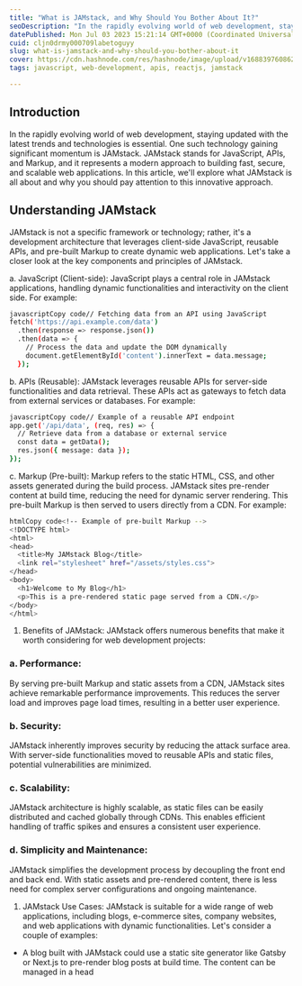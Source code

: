 ```yaml
---
title: "What is JAMstack, and Why Should You Bother About It?"
seoDescription: "In the rapidly evolving world of web development, staying updated with the latest trends and technologies is essential. One such technology gaining..."
datePublished: Mon Jul 03 2023 15:21:14 GMT+0000 (Coordinated Universal Time)
cuid: cljn0drmy000709labetoguyy
slug: what-is-jamstack-and-why-should-you-bother-about-it
cover: https://cdn.hashnode.com/res/hashnode/image/upload/v1688397608623/eb0a2ce9-16bc-4c90-8afd-8d69e57405d0.png
tags: javascript, web-development, apis, reactjs, jamstack

---
```


## Introduction

In the rapidly evolving world of web development, staying updated with the latest trends and technologies is essential. One such technology gaining significant momentum is JAMstack. JAMstack stands for JavaScript, APIs, and Markup, and it represents a modern approach to building fast, secure, and scalable web applications. In this article, we'll explore what JAMstack is all about and why you should pay attention to this innovative approach.

## Understanding JAMstack

JAMstack is not a specific framework or technology; rather, it's a development architecture that leverages client-side JavaScript, reusable APIs, and pre-built Markup to create dynamic web applications. Let's take a closer look at the key components and principles of JAMstack.

a. JavaScript (Client-side): JavaScript plays a central role in JAMstack applications, handling dynamic functionalities and interactivity on the client side. For example:

```bash
javascriptCopy code// Fetching data from an API using JavaScript
fetch('https://api.example.com/data')
  .then(response => response.json())
  .then(data => {
    // Process the data and update the DOM dynamically
    document.getElementById('content').innerText = data.message;
  });
```

b. APIs (Reusable): JAMstack leverages reusable APIs for server-side functionalities and data retrieval. These APIs act as gateways to fetch data from external services or databases. For example:

```bash
javascriptCopy code// Example of a reusable API endpoint
app.get('/api/data', (req, res) => {
  // Retrieve data from a database or external service
  const data = getData();
  res.json({ message: data });
});
```

c. Markup (Pre-built): Markup refers to the static HTML, CSS, and other assets generated during the build process. JAMstack sites pre-render content at build time, reducing the need for dynamic server rendering. This pre-built Markup is then served to users directly from a CDN. For example:

```bash
htmlCopy code<!-- Example of pre-built Markup -->
<!DOCTYPE html>
<html>
<head>
  <title>My JAMstack Blog</title>
  <link rel="stylesheet" href="/assets/styles.css">
</head>
<body>
  <h1>Welcome to My Blog</h1>
  <p>This is a pre-rendered static page served from a CDN.</p>
</body>
</html>
```

1. Benefits of JAMstack: JAMstack offers numerous benefits that make it worth considering for web development projects:
    

### a. Performance:

By serving pre-built Markup and static assets from a CDN, JAMstack sites achieve remarkable performance improvements. This reduces the server load and improves page load times, resulting in a better user experience.

### b. Security:

JAMstack inherently improves security by reducing the attack surface area. With server-side functionalities moved to reusable APIs and static files, potential vulnerabilities are minimized.

### c. Scalability:

JAMstack architecture is highly scalable, as static files can be easily distributed and cached globally through CDNs. This enables efficient handling of traffic spikes and ensures a consistent user experience.

### d. Simplicity and Maintenance:

JAMstack simplifies the development process by decoupling the front end and back end. With static assets and pre-rendered content, there is less need for complex server configurations and ongoing maintenance.

1. JAMstack Use Cases: JAMstack is suitable for a wide range of web applications, including blogs, e-commerce sites, company websites, and web applications with dynamic functionalities. Let's consider a couple of examples:
    

* A blog built with JAMstack could use a static site generator like Gatsby or Next.js to pre-render blog posts at build time. The content can be managed in a head